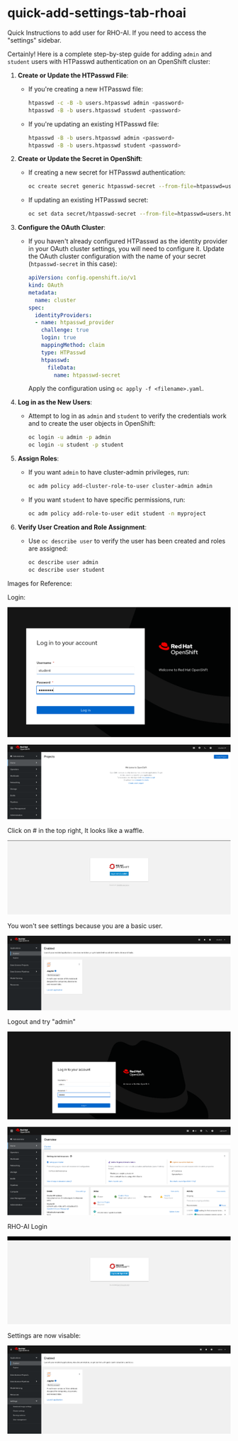 # quick-add-settings-tab-rhoai
Quick Instructions to add user for RHO-AI. If you need to access the "settings" sidebar.

Certainly! Here is a complete step-by-step guide for adding `admin` and `student` users with HTPasswd authentication on an OpenShift cluster:

1. **Create or Update the HTPasswd File**:
   - If you're creating a new HTPasswd file:
     ```sh
     htpasswd -c -B -b users.htpasswd admin <password>
     htpasswd -B -b users.htpasswd student <password>
     ```
   - If you're updating an existing HTPasswd file:
     ```sh
     htpasswd -B -b users.htpasswd admin <password>
     htpasswd -B -b users.htpasswd student <password>
     ```

2. **Create or Update the Secret in OpenShift**:
   - If creating a new secret for HTPasswd authentication:
     ```sh
     oc create secret generic htpasswd-secret --from-file=htpasswd=users.htpasswd -n openshift-config
     ```
   - If updating an existing HTPasswd secret:
     ```sh
     oc set data secret/htpasswd-secret --from-file=htpasswd=users.htpasswd -n openshift-config
     ```

3. **Configure the OAuth Cluster**:
   - If you haven't already configured HTPasswd as the identity provider in your OAuth cluster settings, you will need to configure it. Update the OAuth cluster configuration with the name of your secret (`htpasswd-secret` in this case):

     ```yaml
     apiVersion: config.openshift.io/v1
     kind: OAuth
     metadata:
       name: cluster
     spec:
       identityProviders:
       - name: htpasswd_provider
         challenge: true
         login: true
         mappingMethod: claim
         type: HTPasswd
         htpasswd:
           fileData:
             name: htpasswd-secret
     ```

     Apply the configuration using `oc apply -f <filename>.yaml`.

4. **Log in as the New Users**:
   - Attempt to log in as `admin` and `student` to verify the credentials work and to create the user objects in OpenShift:
     ```sh
     oc login -u admin -p admin
     oc login -u student -p student
     ```

5. **Assign Roles**:
   - If you want `admin` to have cluster-admin privileges, run:
     ```sh
     oc adm policy add-cluster-role-to-user cluster-admin admin
     ```
   - If you want `student` to have specific permissions, run:
     ```sh
     oc adm policy add-role-to-user edit student -n myproject
     ```

6. **Verify User Creation and Role Assignment**:
   - Use `oc describe user` to verify the user has been created and roles are assigned:
     ```sh
     oc describe user admin
     oc describe user student
     ```


Images for Reference:

Login:

![Alt text](image.png)

![Alt text](image-1.png)

Click on # in the top right, It looks like a waffle.

![Alt text](image-2.png)

You won't see settings because you are a basic user.

![Alt text](image-3.png)

Logout and try "admin"

![Alt text](image-4.png)

![Alt text](image-5.png)

RHO-AI Login

![Alt text](image-6.png)

Settings are now visable:

![Alt text](image-7.png)